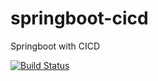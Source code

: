 # springboot-cicd
Springboot with CICD 

[![Build Status](https://app.travis-ci.com/itstheAk/springboot-cicd.svg?branch=main)](https://app.travis-ci.com/itstheAk/springboot-cicd.svg?branch=main)
